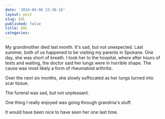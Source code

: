 ```yaml
---
date: '2014-04-06 23:36:16'
layout: post
slug: EOL
published: false
title: EOL
categories:
---
```


My grandmother died last month. It's sad, but not unexpected. Last summer, both of us happened to be visiting my parents in Spokane. One day, she was short of breath. I took her to the hospital, where after hours of tests and waiting, the doctor said her lungs were in horrible shape. The cause was most likely a form of rheumatoid arthritis.

Over the next six months, she slowly suffocated as her lungs turned into scar tissue. 

The funeral was sad, but not unpleasant.

One thing I really enjoyed was going through grandma's stuff.

It would have been nice to have seen her one last time. 

